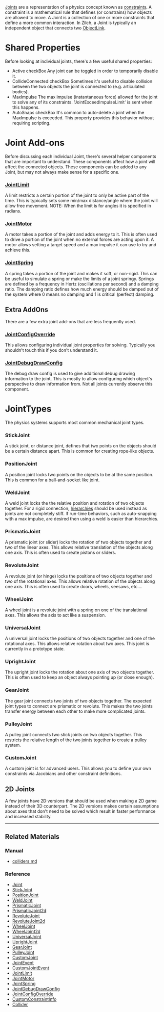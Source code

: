 [ Joints](https://github.com/ZilchEngine/ZilchDocs/blob/master/code_reference/class_reference/joint.md) are a representation of a physics concept known as [constraints](https://en.wikipedia.org/wiki/Constraint_(mathematics) ). A constraint is a mathematical rule that defines (or constrains) how objects are allowed to move. A Joint is a collection of one or more constraints that define a more common interaction. In Zilch, a Joint is typically an independent object that connects two [ObjectLink](https://github.com/ZilchEngine/ZilchDocs/blob/master/code_reference/class_reference/objectlink.md).

 #  Shared Properties
Before looking at individual joints, there's a few useful shared properties:
 - Active checkBox Any joint can be toggled in order to temporarily disable it.
 - CollideConnected checkBox Sometimes it's useful to disable collision between the two objects the joint is connected to (e.g. articulated bodies).
 - MaxImpulse  The max impulse (instantaneous force) allowed for the joint to solve any of its constraints. 'JointExceedImpulseLimit' is sent when this happens.
 - AutoSnaps checkBox It's common to auto-delete a joint when the MaxImpulse  is exceeded. This property provides this behavior without requiring scripting.

 #  Joint Add-ons
Before discussing each individual Joint, there's several helper components that are important to understand. These components affect how a joint will affect the connected objects. These components can be added to any Joint, but may not always make sense for a specific one.

 ###  [JointLimit](https://github.com/ZilchEngine/ZilchDocs/blob/master/code_reference/class_reference/jointlimit.md)
A limit restricts a certain portion of the joint to only be active part of the time. This is typically sets some min/max distance/angle where the joint will allow free movement.
NOTE: When the limit is for angles it is specified in radians.

 ###  [JointMotor](https://github.com/ZilchEngine/ZilchDocs/blob/master/code_reference/class_reference/jointmotor.md)
A motor takes a portion of the joint and adds energy to it. This is often used to drive a portion of the joint when no external forces are acting upon it. A motor allows setting a target speed and a max impulse it can use to try and achieve this.

 ###  [JointSpring](https://github.com/ZilchEngine/ZilchDocs/blob/master/code_reference/class_reference/jointspring.md)
A spring takes a portion of the joint and makes it soft, or non-rigid. This can be useful to simulate a spring or make the limits of a joint springy. Springs are defined by a frequency in Hertz (oscillations per second) and a damping ratio. The damping ratio defines how much energy should be damped out of the system where 0 means no damping and 1 is critical (perfect) damping.

 ##  Extra AddOns
There are a few extra joint add-ons that are less frequently used.

 ###  [JointConfigOverride](https://github.com/ZilchEngine/ZilchDocs/blob/master/code_reference/class_reference/jointconfigoverride.md)
This allows configuring individual joint properties for solving. Typically you shouldn't touch this if you don't understand it.

 ###  [JointDebugDrawConfig](https://github.com/ZilchEngine/ZilchDocs/blob/master/code_reference/class_reference/jointdebugdrawconfig.md)
The debug draw config is used to give additional debug drawing information to the joint. This is mostly to allow configuring which object's perspective to draw information from. Not all joints currently observe this component.

 #  JointTypes
The physics systems supports most common mechanical joint types.

 ###  StickJoint
A stick joint, or distance joint, defines that two points on the objects should be a certain distance apart. This is common for creating rope-like objects.

 ###  PositionJoint
A position joint locks two points on the objects to be at the same position. This is common for a ball-and-socket like joint.

 ###  WeldJoint
A weld joint locks the the relative position and rotation of two objects together. For a rigid connection, [hierarchies](https://github.com/ZilchEngine/ZilchDocs/blob/master/zilch_editor_documentation/zilchmanual/physics/hierarchies.md) should be used instead as joints are not completely stiff. If run-time behaviors, such as auto-snapping with a max impulse, are desired then using a weld is easier than hierarchies.

 ###  PrismaticJoint
A prismatic joint (or slider) locks the rotation of two objects together and two of the linear axes. This allows relative translation of the objects along one axis. This is often used to create pistons or sliders.

 ###  RevoluteJoint
A revolute joint (or hinge) locks the positions of two objects together and two of the rotational axes. This allows relative rotation of the objects along one axis. This is often used to create doors, wheels, seesaws, etc....

 ###  WheelJoint
A wheel joint is a revolute joint with a spring on one of the translational axes. This allows the axis to act like a suspension.

 ###  UniversalJoint
A universal joint locks the positions of two objects together and one of the rotational axes. This allows relative rotation about two axes. This joint is currently in a prototype state.

 ###  UprightJoint
The upright joint locks the rotation about one axis of two objects together. This is often used to keep an object always pointing up (or close enough).

 ###  GearJoint
The gear joint connects two joints of two objects together. The expected joint types to connect are prismatic or revolute. This makes the two joints transfer energy between each other to make more complicated joints.

 ###  PulleyJoint
A pulley joint connects two stick joints on two objects together. This restricts the relative length of the two joints together to create a pulley system.

 ###  CustomJoint
A custom joint is for advanced users. This allows you to define your own constraints via Jacobians and other constraint definitions.

 ##  2D Joints
A few joints have 2D versions that should be used when making a 2D game instead of their 3D counterpart. The 2D versions makes certain assumptions about axes that don't need to be solved which result in faster performance and increased stability.

---
 ##  Related Materials
 ###  Manual
- [colliders.md](https://github.com/ZilchEngine/ZilchDocs/blob/master/zilch_editor_documentation/zilchmanual/physics/colliders.md)

 ###  Reference
 - [Joint](https://github.com/ZilchEngine/ZilchDocs/blob/master/code_reference/class_reference/joint.md)
 - [StickJoint](https://github.com/ZilchEngine/ZilchDocs/blob/master/code_reference/class_reference/stickjoint.md)
 - [PositionJoint](https://github.com/ZilchEngine/ZilchDocs/blob/master/code_reference/class_reference/positionjoint.md)
 - [WeldJoint](https://github.com/ZilchEngine/ZilchDocs/blob/master/code_reference/class_reference/weldjoint.md)
 - [PrismaticJoint](https://github.com/ZilchEngine/ZilchDocs/blob/master/code_reference/class_reference/prismaticjoint.md)
 - [PrismaticJoint2d](https://github.com/ZilchEngine/ZilchDocs/blob/master/code_reference/class_reference/prismaticjoint2d.md)
 - [RevoluteJoint](https://github.com/ZilchEngine/ZilchDocs/blob/master/code_reference/class_reference/revolutejoint.md)
 - [RevoluteJoint2d](https://github.com/ZilchEngine/ZilchDocs/blob/master/code_reference/class_reference/revolutejoint2d.md)
 - [WheelJoint](https://github.com/ZilchEngine/ZilchDocs/blob/master/code_reference/class_reference/wheeljoint.md)
 - [WheelJoint2d](https://github.com/ZilchEngine/ZilchDocs/blob/master/code_reference/class_reference/wheeljoint2d.md)
 - [UniversalJoint](https://github.com/ZilchEngine/ZilchDocs/blob/master/code_reference/class_reference/universaljoint.md)
 - [UprightJoint](https://github.com/ZilchEngine/ZilchDocs/blob/master/code_reference/class_reference/uprightjoint.md)
 - [GearJoint](https://github.com/ZilchEngine/ZilchDocs/blob/master/code_reference/class_reference/gearjoint.md)
 - [PulleyJoint](https://github.com/ZilchEngine/ZilchDocs/blob/master/code_reference/class_reference/pulleyjoint.md)
 - [CustomJoint](https://github.com/ZilchEngine/ZilchDocs/blob/master/code_reference/class_reference/customjoint.md)
 - [JointEvent](https://github.com/ZilchEngine/ZilchDocs/blob/master/code_reference/class_reference/jointevent.md)
 - [CustomJointEvent](https://github.com/ZilchEngine/ZilchDocs/blob/master/code_reference/class_reference/customjointevent.md)
 - [JointLimit](https://github.com/ZilchEngine/ZilchDocs/blob/master/code_reference/class_reference/jointlimit.md)
 - [JointMotor](https://github.com/ZilchEngine/ZilchDocs/blob/master/code_reference/class_reference/jointmotor.md)
 - [JointSpring](https://github.com/ZilchEngine/ZilchDocs/blob/master/code_reference/class_reference/jointspring.md)
 - [JointDebugDrawConfig](https://github.com/ZilchEngine/ZilchDocs/blob/master/code_reference/class_reference/jointdebugdrawconfig.md)
 - [JointConfigOverride](https://github.com/ZilchEngine/ZilchDocs/blob/master/code_reference/class_reference/jointconfigoverride.md)
 - [CustomConstraintInfo](https://github.com/ZilchEngine/ZilchDocs/blob/master/code_reference/class_reference/customconstraintinfo.md)
 - [Collider](https://github.com/ZilchEngine/ZilchDocs/blob/master/code_reference/class_reference/collider.md)
 

 